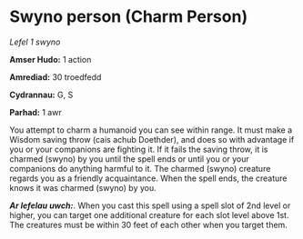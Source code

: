 # Swyno person (Charm Person)

*Lefel 1 swyno*

**Amser Hudo:** 1 action

**Amrediad:** 30 troedfedd

**Cydrannau:** G, S

**Parhad:** 1 awr

You attempt to charm a humanoid you can see within range. It must make a Wisdom saving throw (cais achub Doethder), and does so with advantage if you or your companions are fighting it. If it fails the saving throw, it is charmed (swyno) by you until the spell ends or until you or your companions do anything harmful to it. The charmed (swyno) creature regards you as a friendly acquaintance. When the spell ends, the creature knows it was charmed (swyno) by you.

***Ar lefelau uwch:***. When you cast this spell using a spell slot of 2nd level or higher, you can target one additional creature for each slot level above 1st. The creatures must be within 30 feet of each other when you target them.